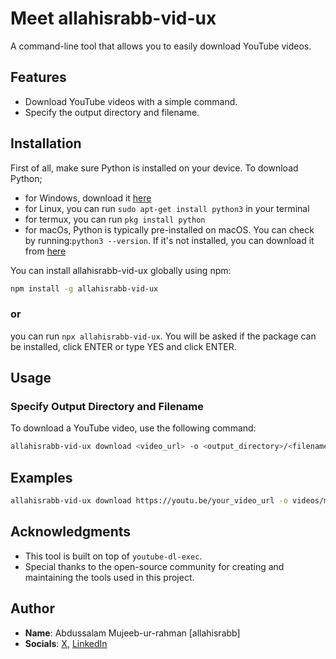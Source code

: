 # Meet allahisrabb-vid-ux

A command-line tool that allows you to easily download YouTube videos.
## Features

- Download YouTube videos with a simple command.
- Specify the output directory and filename.

## Installation

First of all, make sure Python is installed on your device. To download Python;
- for Windows, download it [here](https://www.python.org/downloads/windows/)
- for Linux, you can run `sudo apt-get install python3` in your terminal
- for termux, you can run `pkg install python`
- for macOs, Python is typically pre-installed on macOS. You can check by running:`python3 --version`. If it's not installed, you can download it from [here](https://www.python.org/downloads/macos/)

You can install allahisrabb-vid-ux globally using npm:
```bash
npm install -g allahisrabb-vid-ux
```
### or
 you can run `npx allahisrabb-vid-ux`. You will be asked if the package can be installed, click ENTER or type YES and click ENTER.

## Usage
### Specify Output Directory and Filename
To download a YouTube video, use the following command:
```bash
allahisrabb-vid-ux download <video_url> -o <output_directory>/<filename>
```

## Examples
```bash
allahisrabb-vid-ux download https://youtu.be/your_video_url -o videos/my_video
```

## Acknowledgments
- This tool is built on top of `youtube-dl-exec`.
- Special thanks to the open-source community for creating and maintaining the tools used in this project.

## Author
- **Name**: Abdussalam Mujeeb-ur-rahman [allahisrabb]
- **Socials**: [X](https://twitter.com/allahisrabb), [LinkedIn](https://www.linkedin.com/67806b208) 